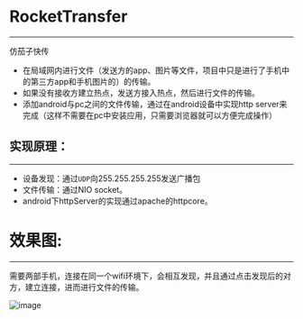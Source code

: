 # RocketTransfer
---
仿茄子快传
* 在局域网内进行文件（发送方的app、图片等文件，项目中只是进行了手机中的第三方app和手机图片的）的传输。
* 如果没有接收方建立热点，发送方接入热点，然后进行文件的传输。
* 添加android与pc之间的文件传输，通过在android设备中实现http server来完成（这样不需要在pc中安装应用，只需要浏览器就可以方便完成操作）



## 实现原理：
---
* 设备发现：通过`UDP`向255.255.255.255发送广播包
* 文件传输：通过NIO socket。
* android下httpServer的实现通过apache的httpcore。

# 效果图:
---
需要两部手机，连接在同一个wifi环境下，会相互发现，并且通过点击发现后的对方，建立连接，进而进行文件的传输。

![image](https://raw.githubusercontent.com/way1989/RocketTransfer/master/filetransfer.gif "效果图")

